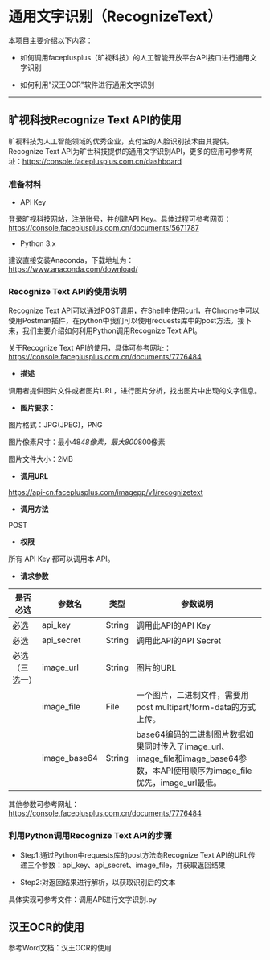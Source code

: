 # 通用文字识别（RecognizeText）

本项目主要介绍以下内容：

* 如何调用faceplusplus（旷视科技）的人工智能开放平台API接口进行通用文字识别

* 如何利用"汉王OCR"软件进行通用文字识别

----

## 旷视科技Recognize Text API的使用

旷视科技为人工智能领域的优秀企业，支付宝的人脸识别技术由其提供。Recognize Text API为旷世科技提供的通用文字识别API，更多的应用可参考网址：https://console.faceplusplus.com.cn/dashboard

### 准备材料

* API Key

登录旷视科技网站，注册账号，并创建API Key。具体过程可参考网页：https://console.faceplusplus.com.cn/documents/5671787

* Python 3.x

建议直接安装Anaconda，下载地址为：https://www.anaconda.com/download/

### Recognize Text API的使用说明

Recognize Text API可以通过POST调用，在Shell中使用curl，在Chrome中可以使用Postman插件，在python中我们可以使用requests库中的post方法。接下来，我们主要介绍如何利用Python调用Recognize Text API。

关于Recognize Text API的使用，具体可参考网址：https://console.faceplusplus.com.cn/documents/7776484


* **描述**

调用者提供图片文件或者图片URL，进行图片分析，找出图片中出现的文字信息。


* **图片要求：**

图片格式：JPG(JPEG)，PNG

图片像素尺寸：最小48*48像素，最大800*800像素

图片文件大小：2MB


* **调用URL**

https://api-cn.faceplusplus.com/imagepp/v1/recognizetext

* **调用方法**

POST

* **权限**

所有 API Key 都可以调用本 API。

* **请求参数**

|是否必选|参数名|类型|参数说明
|--------|--------|----|-----
|必选|api_key|String|调用此API的API Key
|必选|api_secret|String|调用此API的API Secret
|必选（三选一）|image_url|String|图片的URL 
|               |image_file |File|一个图片，二进制文件，需要用post multipart/form-data的方式上传。
|               |image_base64	|String	|base64编码的二进制图片数据如果同时传入了image_url、image_file和image_base64参数，本API使用顺序为image_file优先，image_url最低。

其他参数可参考网址：https://console.faceplusplus.com.cn/documents/7776484

### 利用Python调用Recognize Text API的步骤

* Step1:通过Python中requests库的post方法向Recognize Text API的URL传递三个参数：api_key、api_secret、image_file，并获取返回结果

* Step2:对返回结果进行解析，以获取识别后的文本

具体实现可参考文件：调用API进行文字识别.py


## 汉王OCR的使用

参考Word文档：汉王OCR的使用




